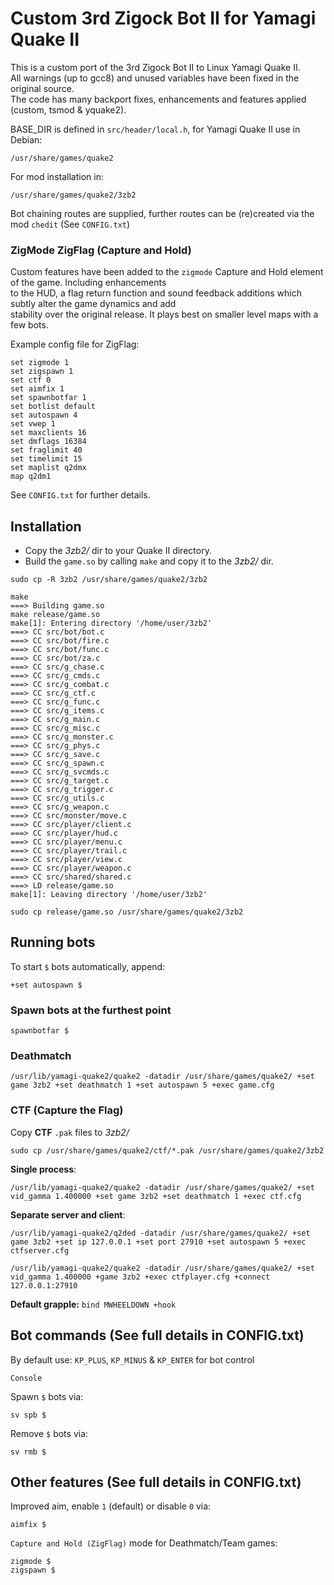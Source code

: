 # Custom 3rd Zigock Bot II for Yamagi Quake II

This is a custom port of the 3rd Zigock Bot II to Linux Yamagi Quake II. \
All warnings (up to gcc8) and unused variables have been fixed in the original source. \
The code has many backport fixes, enhancements and features applied (custom, tsmod & yquake2).

BASE_DIR is defined in `src/header/local.h`, for Yamagi Quake II use in Debian:

    /usr/share/games/quake2

For mod installation in:

    /usr/share/games/quake2/3zb2

Bot chaining routes are supplied, further routes can be (re)created via the mod `chedit` (See `CONFIG.txt`)

### ZigMode ZigFlag (Capture and Hold)

Custom features have been added to the `zigmode` Capture and Hold element of the game. Including enhancements \
to the HUD, a flag return function and sound feedback additions which subtly alter the game dynamics and add \
stability over the original release. It plays best on smaller level maps with a few bots.

Example config file for ZigFlag:

```
set zigmode 1
set zigspawn 1
set ctf 0
set aimfix 1
set spawnbotfar 1
set botlist default
set autospawn 4
set vwep 1
set maxclients 16
set dmflags 16384
set fraglimit 40
set timelimit 15
set maplist q2dmx
map q2dm1
```

See `CONFIG.txt` for further details.

## Installation

* Copy the *3zb2/* dir to your Quake II directory.
* Build the `game.so` by calling `make` and copy it to the *3zb2/* dir.

```
sudo cp -R 3zb2 /usr/share/games/quake2/3zb2

make 
===> Building game.so
make release/game.so
make[1]: Entering directory '/home/user/3zb2'
===> CC src/bot/bot.c
===> CC src/bot/fire.c
===> CC src/bot/func.c
===> CC src/bot/za.c
===> CC src/g_chase.c
===> CC src/g_cmds.c
===> CC src/g_combat.c
===> CC src/g_ctf.c
===> CC src/g_func.c
===> CC src/g_items.c
===> CC src/g_main.c
===> CC src/g_misc.c
===> CC src/g_monster.c
===> CC src/g_phys.c
===> CC src/g_save.c
===> CC src/g_spawn.c
===> CC src/g_svcmds.c
===> CC src/g_target.c
===> CC src/g_trigger.c
===> CC src/g_utils.c
===> CC src/g_weapon.c
===> CC src/monster/move.c
===> CC src/player/client.c
===> CC src/player/hud.c
===> CC src/player/menu.c
===> CC src/player/trail.c
===> CC src/player/view.c
===> CC src/player/weapon.c
===> CC src/shared/shared.c
===> LD release/game.so
make[1]: Leaving directory '/home/user/3zb2'

sudo cp release/game.so /usr/share/games/quake2/3zb2
```

## Running bots

To start `$` bots automatically, append:

    +set autospawn $

### Spawn bots at the furthest point

    spawnbotfar $

### Deathmatch

    /usr/lib/yamagi-quake2/quake2 -datadir /usr/share/games/quake2/ +set game 3zb2 +set deathmatch 1 +set autospawn 5 +exec game.cfg

### CTF (Capture the Flag)

Copy **CTF** `.pak` files to *3zb2/*

    sudo cp /usr/share/games/quake2/ctf/*.pak /usr/share/games/quake2/3zb2

**Single process**:

    /usr/lib/yamagi-quake2/quake2 -datadir /usr/share/games/quake2/ +set vid_gamma 1.400000 +set game 3zb2 +set deathmatch 1 +exec ctf.cfg 

**Separate server and client**:

    /usr/lib/yamagi-quake2/q2ded -datadir /usr/share/games/quake2/ +set game 3zb2 +set ip 127.0.0.1 +set port 27910 +set autospawn 5 +exec ctfserver.cfg

    /usr/lib/yamagi-quake2/quake2 -datadir /usr/share/games/quake2/ +set vid_gamma 1.400000 +game 3zb2 +exec ctfplayer.cfg +connect 127.0.0.1:27910

**Default grapple:** `bind MWHEELDOWN +hook`

## Bot commands (See full details in CONFIG.txt)

By default use: `KP_PLUS`, `KP_MINUS` & `KP_ENTER` for bot control

`Console`

Spawn `$` bots via:

    sv spb $

Remove `$` bots via:

    sv rmb $

## Other features (See full details in CONFIG.txt)

Improved aim, enable `1` (default) or disable `0` via:

    aimfix $

`Capture and Hold (ZigFlag)` mode for Deathmatch/Team games:

    zigmode $
    zigspawn $

